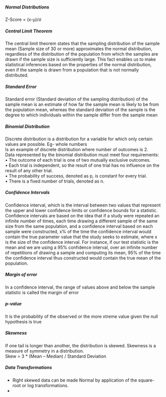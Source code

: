##### Normal Distributions
Z-Score = (x-µ)/σ

##### Central Limit Theorem
The central limit theorem states that the sampling distribution of the sample mean (Sample size of 30 or more) approximates the normal distribution, regardless of the distribution of the population from which the samples are drawn if the sample size is sufficiently large. This fact enables us to make statistical inferences based on the properties of the normal distribution, even if the sample is drawn from a population that is not normally distributed.

##### Standard Error
Standard error (Standard deviation of the sampling distribution) of the sample mean is an estimate of how far the sample mean is likely to be from the population mean, whereas the standard deviation of the sample is the degree to which individuals within the sample differ from the sample mean

##### Binomial Distribution
Discrete distribution is a distribution for a variable for which only certain values are possible. Eg- whole numbers <br/>
Is an example of discrete distribution where number of outcomes is 2. <br/>
Data represented by the binomial distribution must meet four requirements: <br/>
• The outcome of each trial is one of two mutually exclusive outcomes. <br/>
• Each trial is independent, so the result of one trial has no influence on the result of any other trial. <br/>
• The probability of success, denoted as p, is constant for every trial. <br/>
• There is a fixed number of trials, denoted as n. <br/>

##### Confidence Intervals
Confidence interval, which is the interval between two values that represent the upper and lower confidence limits or confidence bounds for a statistic. <br/>
Confidence intervals are based on the idea that if a study were repeated an infinite number of times, each time drawing a different sample of the same size from the same population, and a confidence interval based on each sample were constructed, x% of the time the confidence interval would contain the true parameter value that the study seeks to estimate, where x is the size of the confidence interval. For instance, if our test statistic is the mean and we are using a 95% confidence interval, over an infinite number of repetitions of drawing a sample and computing its mean, 95% of the time the confidence interval thus constructed would contain the true mean of the population. 

##### Margin of error
In a confidence interval, the range of values above and below the sample statistic is called the margin of error <br/>

##### p-value
It is the probability of the observed or the more xtreme value given the null hypothesis is true <br/>

##### Skewness
If one tail is longer than another, the distribution is skewed. Skewness is a measure of symmetry in a distribution. <br/>
Skew = 3 * (Mean – Median) / Standard Deviation <br/>

##### Data Transformations
* Right skewed data can be made Normal by application of the square-root or log transformations.
* 
